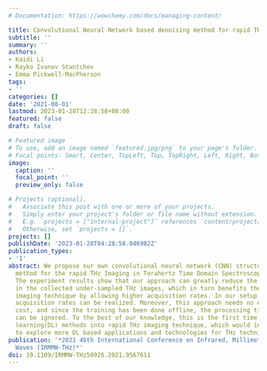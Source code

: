 ```yaml
---
# Documentation: https://wowchemy.com/docs/managing-content/

title: Convolutional Neural Network based denoising method for rapid THz Imaging
subtitle: ''
summary: ''
authors:
- Kaidi Li
- Rayko Ivanov Stantchev
- Emma Pickwell-MacPherson
tags:
- ''
categories: []
date: '2021-08-01'
lastmod: 2023-01-28T12:28:58+08:00
featured: false
draft: false

# Featured image
# To use, add an image named `featured.jpg/png` to your page's folder.
# Focal points: Smart, Center, TopLeft, Top, TopRight, Left, Right, BottomLeft, Bottom, BottomRight.
image:
  caption: ''
  focal_point: ''
  preview_only: false

# Projects (optional).
#   Associate this post with one or more of your projects.
#   Simply enter your project's folder or file name without extension.
#   E.g. `projects = ["internal-project"]` references `content/project/deep-learning/index.md`.
#   Otherwise, set `projects = []`.
projects: []
publishDate: '2023-01-28T04:28:58.046982Z'
publication_types:
- '1'
abstract: We propose our own convolutional neural network (CNN) structure as a post-processing
  method for the rapid THz Imaging in Terahertz Time Domain Spectroscopy(THz-TDS).
  The experiment results show that our approach can greatly reduce the noise and artifacts
  in the collected under-sampled THz images, which in turn benefits the rapid THz
  imaging technique by allowing higher acquisition rates. In our setup, 5 times higher
  acquisition rates can be realized. Moreover, this approach needs no extra hardware
  cost, and since the training has been done offline, the processing time in practice
  can be ignored. To the best of our knowledge, this is the first time applying deep
  learning(DL) methods into rapid THz imaging technique, which would inspire researchers
  to explore more DL based applications and technologies for THz technique development.
publication: '*2021 46th International Conference on Infrared, Millimeter and Terahertz
  Waves (IRMMW-THz)*'
doi: 10.1109/IRMMW-THz50926.2021.9567611
---
```

